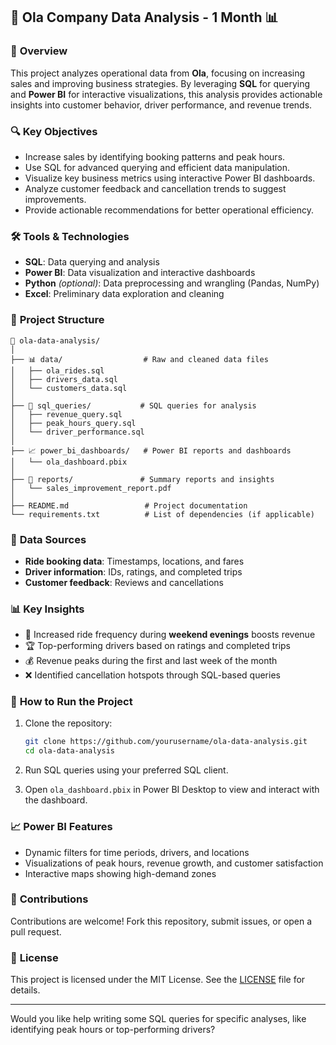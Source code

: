 ## 🚗 Ola Company Data Analysis - 1 Month 📊

### 📍 **Overview**
This project analyzes operational data from **Ola**, focusing on increasing sales and improving business strategies. By leveraging **SQL** for querying and **Power BI** for interactive visualizations, this analysis provides actionable insights into customer behavior, driver performance, and revenue trends.

### 🔍 **Key Objectives**
- Increase sales by identifying booking patterns and peak hours.
- Use SQL for advanced querying and efficient data manipulation.
- Visualize key business metrics using interactive Power BI dashboards.
- Analyze customer feedback and cancellation trends to suggest improvements.
- Provide actionable recommendations for better operational efficiency.

### 🛠️ **Tools & Technologies**
- **SQL**: Data querying and analysis  
- **Power BI**: Data visualization and interactive dashboards  
- **Python** *(optional)*: Data preprocessing and wrangling (Pandas, NumPy)  
- **Excel**: Preliminary data exploration and cleaning  

### 📂 **Project Structure**
```
📁 ola-data-analysis/
│
├── 📊 data/                  # Raw and cleaned data files
│   ├── ola_rides.sql
│   ├── drivers_data.sql
│   └── customers_data.sql
│
├── 📑 sql_queries/           # SQL queries for analysis
│   ├── revenue_query.sql
│   ├── peak_hours_query.sql
│   └── driver_performance.sql
│
├── 📈 power_bi_dashboards/   # Power BI reports and dashboards
│   └── ola_dashboard.pbix
│
├── 📜 reports/               # Summary reports and insights
│   └── sales_improvement_report.pdf
│
├── README.md                 # Project documentation
└── requirements.txt          # List of dependencies (if applicable)
```

### 🔢 **Data Sources**
- **Ride booking data**: Timestamps, locations, and fares  
- **Driver information**: IDs, ratings, and completed trips  
- **Customer feedback**: Reviews and cancellations  

### 📊 **Key Insights**
- 🚦 Increased ride frequency during **weekend evenings** boosts revenue  
- 🏆 Top-performing drivers based on ratings and completed trips  
- 💰 Revenue peaks during the first and last week of the month  
- ❌ Identified cancellation hotspots through SQL-based queries  

### 🚀 **How to Run the Project**
1. Clone the repository:  
   ```bash
   git clone https://github.com/yourusername/ola-data-analysis.git
   cd ola-data-analysis
   ```

2. Run SQL queries using your preferred SQL client.

3. Open `ola_dashboard.pbix` in Power BI Desktop to view and interact with the dashboard.

### 📈 **Power BI Features**
- Dynamic filters for time periods, drivers, and locations  
- Visualizations of peak hours, revenue growth, and customer satisfaction  
- Interactive maps showing high-demand zones  

### 📢 **Contributions**
Contributions are welcome! Fork this repository, submit issues, or open a pull request.

### 📜 **License**
This project is licensed under the MIT License. See the [LICENSE](LICENSE) file for details.

---

Would you like help writing some SQL queries for specific analyses, like identifying peak hours or top-performing drivers?
